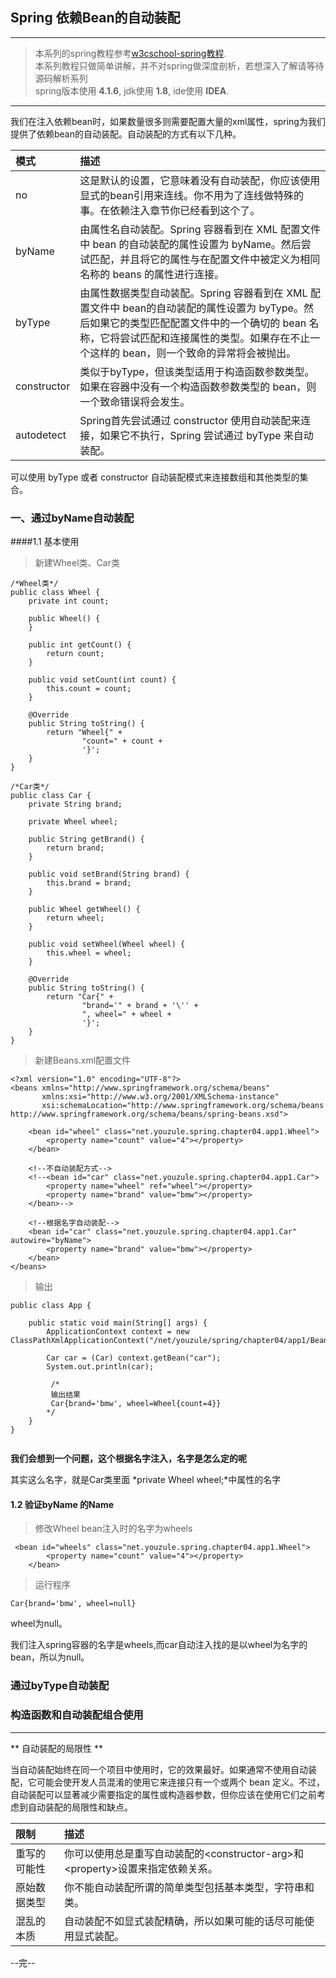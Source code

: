 ## Spring 依赖Bean的自动装配

---
>本系列的spring教程参考[w3cschool-spring教程](https://www.w3cschool.cn/wkspring/).<br/>
本系列教程只做简单讲解，并不对spring做深度剖析，若想深入了解请等待源码解析系列<br/>
spring版本使用 **4.1.6**, jdk使用 **1.8**, ide使用 **IDEA**.
---

我们在注入依赖bean时，如果数量很多则需要配置大量的xml属性，spring为我们提供了依赖bean的自动装配。自动装配的方式有以下几种。

模式 | 描述
:- | :-
no | 这是默认的设置，它意味着没有自动装配，你应该使用显式的bean引用来连线。你不用为了连线做特殊的事。在依赖注入章节你已经看到这个了。
byName | 由属性名自动装配。Spring 容器看到在 XML 配置文件中 bean 的自动装配的属性设置为 byName。然后尝试匹配，并且将它的属性与在配置文件中被定义为相同名称的 beans 的属性进行连接。
byType|由属性数据类型自动装配。Spring 容器看到在 XML 配置文件中 bean的自动装配的属性设置为 byType。然后如果它的类型匹配配置文件中的一个确切的 bean 名称，它将尝试匹配和连接属性的类型。如果存在不止一个这样的 bean，则一个致命的异常将会被抛出。
constructor|类似于byType，但该类型适用于构造函数参数类型。如果在容器中没有一个构造函数参数类型的 bean，则一个致命错误将会发生。
autodetect | Spring首先尝试通过 constructor 使用自动装配来连接，如果它不执行，Spring 尝试通过 byType 来自动装配。

可以使用 byType 或者 constructor 自动装配模式来连接数组和其他类型的集合。

### 一、通过byName自动装配

####1.1 基本使用

>新建Wheel类、Car类

```
/*Wheel类*/
public class Wheel {
    private int count;

    public Wheel() {
    }

    public int getCount() {
        return count;
    }

    public void setCount(int count) {
        this.count = count;
    }

    @Override
    public String toString() {
        return "Wheel{" +
                "count=" + count +
                '}';
    }
}

/*Car类*/
public class Car {
    private String brand;

    private Wheel wheel;

    public String getBrand() {
        return brand;
    }

    public void setBrand(String brand) {
        this.brand = brand;
    }

    public Wheel getWheel() {
        return wheel;
    }

    public void setWheel(Wheel wheel) {
        this.wheel = wheel;
    }

    @Override
    public String toString() {
        return "Car{" +
                "brand='" + brand + '\'' +
                ", wheel=" + wheel +
                '}';
    }
}

```

>新建Beans.xml配置文件

```
<?xml version="1.0" encoding="UTF-8"?>
<beans xmlns="http://www.springframework.org/schema/beans"
       xmlns:xsi="http://www.w3.org/2001/XMLSchema-instance"
       xsi:schemaLocation="http://www.springframework.org/schema/beans http://www.springframework.org/schema/beans/spring-beans.xsd">

    <bean id="wheel" class="net.youzule.spring.chapter04.app1.Wheel">
        <property name="count" value="4"></property>
    </bean>

    <!--不自动装配方式-->
    <!--<bean id="car" class="net.youzule.spring.chapter04.app1.Car">
        <property name="wheel" ref="wheel"></property>
        <property name="brand" value="bmw"></property>
    </bean>-->

    <!--根据名字自动装配-->
    <bean id="car" class="net.youzule.spring.chapter04.app1.Car" autowire="byName">
        <property name="brand" value="bmw"></property>
    </bean>
</beans>
```

>输出

```
public class App {

    public static void main(String[] args) {
        ApplicationContext context = new ClassPathXmlApplicationContext("/net/youzule/spring/chapter04/app1/Beans.xml");

        Car car = (Car) context.getBean("car");
        System.out.println(car);

         /*
         输出结果
         Car{brand='bmw', wheel=Wheel{count=4}}
        */
    }
}


```

**我们会想到一个问题，这个根据名字注入，名字是怎么定的呢**

其实这么名字，就是Car类里面 *private Wheel wheel;*中属性的名字

#### 1.2 验证byName 的Name

>修改Wheel bean注入时的名字为wheels

```
 <bean id="wheels" class="net.youzule.spring.chapter04.app1.Wheel">
        <property name="count" value="4"></property>
    </bean>
```

>运行程序

```
Car{brand='bmw', wheel=null}
```

wheel为null。

我们注入spring容器的名字是wheels,而car自动注入找的是以wheel为名字的bean，所以为null。

### 通过byType自动装配

### 构造函数和自动装配组合使用




---
** 自动装配的局限性 **

当自动装配始终在同一个项目中使用时，它的效果最好。如果通常不使用自动装配，它可能会使开发人员混淆的使用它来连接只有一个或两个 bean 定义。不过，自动装配可以显著减少需要指定的属性或构造器参数，但你应该在使用它们之前考虑到自动装配的局限性和缺点。

限制|描述
:-|:-
重写的可能性|你可以使用总是重写自动装配的<constructor-arg\>和 <property\>设置来指定依赖关系。
原始数据类型|你不能自动装配所谓的简单类型包括基本类型，字符串和类。
混乱的本质|自动装配不如显式装配精确，所以如果可能的话尽可能使用显式装配。

--完--